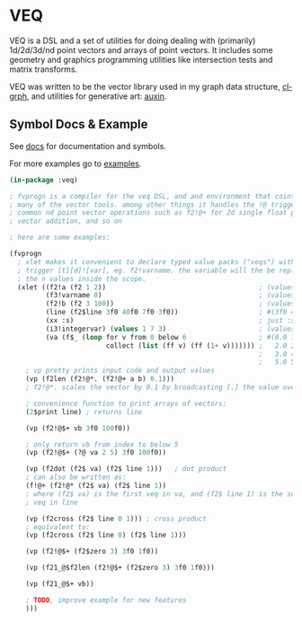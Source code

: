 # VEQ

VEQ is a DSL and a set of utilities for doing dealing with (primarily)
1d/2d/3d/nd point vectors and arrays of point vectors. It includes some
geometry and graphics programming utilities like intersection tests and matrix
transforms.

VEQ was written to be the vector library used in my graph data structure,
[cl-grph](https://github.com/inconvergent/cl-grph), and utilities for
generative art: [auxin](https://github.com/inconvergent/auxin).


## Symbol Docs & Example

See [docs](/docs/00-intro.md) for documentation and symbols.

For more examples go to [examples](examples/ex.lisp).

```lisp
(in-package :veq)

; fvprogn is a compiler for the veq DSL, and and environment that cointains
; many of the vector tools. among other things it handles the !@ triggers for
; common nd point vector operations such as f2!@+ for 2d single float point
; vector addition, and so on

; here are some examples:

(fvprogn
  ; xlet makes it convenient to declare typed value packs ("veqs") with the
  ; trigger [t][d]![var], eg. f2!varname. the variable will the be replaced by
  ; the n values inside the scope.
  (xlet ((f2!a (f2 1 2))                                      ; (values 1f0 2f0)
         (f3!varname 0)                                       ; (values 0.0 0.0 0.0)
         (f2!b (f2 3 100))                                    ; (values 3f0 100f0)
         (line (f2$line 3f0 40f0 7f0 3f0))                    ; #(3f0 40f0 7f0 3f0)
         (xx :s)                                              ; just :s, as you expect
         (i3!integervar) (values 1 7 3)                       ; (values 1 7 3)
         (va (f$_ (loop for v from 0 below 6                  ; #(0.0 1.0 1.0
                        collect (list (ff v) (ff (1+ v))))))) ;   2.0 2.0 3.0
                                                              ;   3.0 4.0 4.0
                                                              ;   5.0 5.0 6.0)
    ; vp pretty prints input code and output values
    (vp (f2len (f2!@*. (f2!@+ a b) 0.1)))
    ; f2!@*. scales the vector by 0.1 by broadcasting [.] the value over the veq

    ; convenience function to print arrays of vectors:
    (2$print line) ; returns line

    (vp (f2!@$+ vb 3f0 100f0))

    ; only return vb from index to below 5
    (vp (f2!@$+ (?@ va 2 5) 3f0 100f0))

    (vp (f2dot (f2$ va) (f2$ line 1)))   ; dot product
    ; can also be written as:
    (f!@+ (f2!@* (f2$ va) (f2$ line 1))
    ; where (f2$ va) is the first veq in va, and (f2$ line 1) is the second
    ; veq in line

    (vp (f2cross (f2$ line 0 1))) ; cross product
    ; equivalent to:
    (vp (f2cross (f2$ line 0) (f2$ line 1)))

    (vp (f2!@$+ (f2$zero 3) 3f0 1f0))

    (vp (f21_@$f2len (f2!@$+ (f2$zero 3) 3f0 1f0)))

    (vp (f21_@$+ vb))

    ; TODO, improve example for new features
    )))
```
